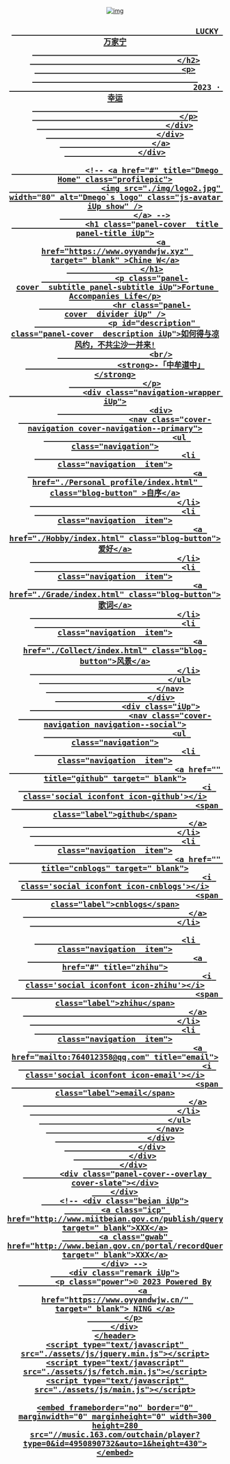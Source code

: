 <!DOCTYPE html>
<html>

<head>
    <meta charset="utf-8">
    <meta http-equiv="X-UA-Compatible" content="IE=edge">
    <meta name="viewport" content="width=device-width, initial-scale=1">
    <meta name="description" content="NING Home">
    <meta name="keywords" content="NING,Homepage">
    <meta name="author" content="NING">
    <title>Lucky Home——万家宁的个人网站</title>
    <link rel="stylesheet" type="text/css" href="./assets/css/vno.css">
    <link rel="stylesheet" type="text/css" href="./assets/css/iconfont.css">
    <link rel="apple-touch-icon" href="./apple-touch-icon.png">
    <link rel="icon" href="./favicon.ico">
</head>

<body>
    <span class="mobile btn-mobile-menu">
        <i class="social iconfont icon-list btn-mobile-menu__icon"></i>
        <i class="social iconfont icon-angleup btn-mobile-close__icon hidden"></i>
    </span>
    <header id="panel" class="panel-cover">
        <div class="panel-main">
            <div class="panel-main__inner panel-inverted">
                <div class="panel-main__content">
                    <div class="ih-item circle effect right_to_left">            
                        <a href="#" title="" class="blog-button">
                            <div class="img"><img src="./img/me.jpg" alt="img" class="js-avatar iUp profilepic"></div>
                            <div class="info iUp">
                                <div class="info-back">
                                    <h2> 
                                        
                                            LUCKY 万家宁
                                        
                                    </h2>
                                    <p>
                                        
                                            2023 · 幸运
                                        
                                    </p>
                                </div>
                            </div>
                        </a>
                    </div>

                    <!-- <a href="#" title="Dmego Home" class="profilepic">
                        <img src="./img/logo2.jpg" width="80" alt="Dmego`s logo" class="js-avatar iUp show" />
                    </a> -->
                    <h1 class="panel-cover__title panel-title iUp">
                        <a href="https://www.oyyandwjw.xyz" target="_blank" >Chine_W</a>
                    </h1>
                    <p class="panel-cover__subtitle panel-subtitle iUp">Fortune Accompanies Life</p>
                    <hr class="panel-cover__divider iUp" />
                    <p id="description" class="panel-cover__description iUp">如何得与凉风约，不共尘沙一并来!
                        <br/>
                        <strong>-「中牟道中」</strong>
                    </p>
                    <div class="navigation-wrapper iUp">
                        <div>
                            <nav class="cover-navigation cover-navigation--primary">
                                <ul class="navigation">
                                    <li class="navigation__item">
                                        <a href="./Personal profile/index.html" class="blog-button" >自序</a>
                                    </li>
                                    <li class="navigation__item">
                                        <a href="./Hobby/index.html" class="blog-button">爱好</a>
                                    </li>
                                    <li class="navigation__item">
                                        <a href="./Grade/index.html" class="blog-button">歌词</a>
                                    </li>
                                    <li class="navigation__item">
                                        <a href="./Collect/index.html" class="blog-button">风景</a>
                                    </li>
                                </ul>
                            </nav>
                        </div>
                        <div class="iUp">
                            <nav class="cover-navigation navigation--social">
                                <ul class="navigation">
                                    <li class="navigation__item">
                                        <a href="" title="github" target="_blank">
                                            <i class='social iconfont icon-github'></i>
                                            <span class="label">github</span>
                                        </a>
                                    </li>
                                    <li class="navigation__item">
                                        <a href="" title="cnblogs" target="_blank">
                                            <i class='social iconfont icon-cnblogs'></i>
                                            <span class="label">cnblogs</span>
                                        </a>
                                    </li>

                                    <li class="navigation__item">
                                        <a href="#" title="zhihu">
                                            <i class='social iconfont icon-zhihu'></i>
                                            <span class="label">zhihu</span>
                                        </a>
                                    </li>
                                    <li class="navigation__item">
                                        <a href="mailto:764012358@qq.com" title="email">
                                            <i class='social iconfont icon-email'></i>
                                            <span class="label">email</span>
                                        </a>
                                    </li>
                                </ul>
                            </nav>
                        </div>
                    </div>
                </div>
            </div>
            <div class="panel-cover--overlay cover-slate"></div>
        </div>
        <!-- <div class="beian iUp">
            <a class="icp" href="http://www.miitbeian.gov.cn/publish/query/indexFirst.action" target="_blank">XXX</a>
            <a class="gwab" href="http://www.beian.gov.cn/portal/recordQuery" target="_blank">XXX</a>
        </div> -->
        <div class="remark iUp">
            <p class="power">© 2023 Powered By
                <a href="https://www.oyyandwjw.cn/" target="_blank"> NING </a>
            </p>
        </div>
    </header>
    <script type="text/javascript" src="./assets/js/jquery.min.js"></script>
    <script type="text/javascript" src="./assets/js/fetch.min.js"></script>
    <script type="text/javascript" src="./assets/js/main.js"></script>
   <!-- 网易云音乐 -->
    <embed frameborder="no" border="0" marginwidth="0" marginheight="0" width=300 height=280 src="//music.163.com/outchain/player?type=0&id=4950890732&auto=1&height=430"></embed>
</body>
</html>

